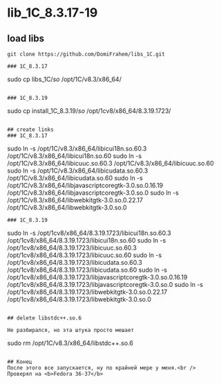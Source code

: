 # lib_1C_8.3.17-19

## load libs

```
git clone https://github.com/DomiFrahem/libs_1C.git

### 1C_8.3.17
```
sudo cp libs_1C/*so* /opt/1C/v8.3/x86_64/ 
```

### 1C_8.3.19
```
sudo cp install_1C_8.3.19/*so* /opt/1cv8/x86_64/8.3.19.1723/
```

## create links
### 1C_8.3.17
```
sudo ln -s /opt/1C/v8.3/x86_64/libicui18n.so.60.3 /opt/1C/v8.3/x86_64/libicui18n.so.60
sudo ln -s /opt/1C/v8.3/x86_64/libicuuc.so.60.3 /opt/1C/v8.3/x86_64/libicuuc.so.60
sudo ln -s /opt/1C/v8.3/x86_64/libicudata.so.60.3 /opt/1C/v8.3/x86_64/libicudata.so.60
sudo ln -s /opt/1C/v8.3/x86_64/libjavascriptcoregtk-3.0.so.0.16.19 /opt/1C/v8.3/x86_64/libjavascriptcoregtk-3.0.so.0
sudo ln -s /opt/1C/v8.3/x86_64/libwebkitgtk-3.0.so.0.22.17 /opt/1C/v8.3/x86_64/libwebkitgtk-3.0.so.0
```
### 1C_8.3.19
```
sudo ln -s /opt/1cv8/x86_64/8.3.19.1723/libicui18n.so.60.3 /opt/1cv8/x86_64/8.3.19.1723/libicui18n.so.60
sudo ln -s /opt/1cv8/x86_64/8.3.19.1723/libicuuc.so.60.3 /opt/1cv8/x86_64/8.3.19.1723/libicuuc.so.60
sudo ln -s /opt/1cv8/x86_64/8.3.19.1723/libicudata.so.60.3 /opt/1cv8/x86_64/8.3.19.1723/libicudata.so.60
sudo ln -s /opt/1cv8/x86_64/8.3.19.1723/libjavascriptcoregtk-3.0.so.0.16.19 /opt/1cv8/x86_64/8.3.19.1723/libjavascriptcoregtk-3.0.so.0
sudo ln -s /opt/1cv8/x86_64/8.3.19.1723/libwebkitgtk-3.0.so.0.22.17 /opt/1cv8/x86_64/8.3.19.1723/libwebkitgtk-3.0.so.0
```

## delete libstdc++.so.6

Не разбирался, но эта штука просто мешает

```
sudo rm /opt/1C/v8.3/x86_64/libstdc++.so.6
```

## Конец
После этого все запускается, ну по крайней мере у меня.<br />
Проверял на <b>Fedora 36-37</b>

